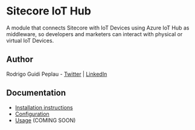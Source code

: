 # Sitecore IoT Hub

A module that connects Sitecore with IoT Devices using Azure IoT Hub as middleware, so developers 
and marketers can interact with physical or virtual IoT Devices.

## Author
Rodrigo Guidi Peplau - [Twitter](https://twitter.com/SitecoreSinger) | [LinkedIn](https://www.linkedin.com/in/rodrigopeplau/)

## Documentation
* [Installation instructions](/documentation/Installation.md)
* [Configuration](/documentation/Configuration.md)
* [Usage](/documentation/Usage.md) (COMING SOON)
